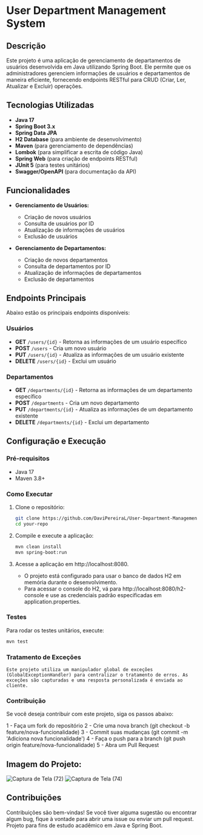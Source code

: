 # User Department Management System

## Descrição

Este projeto é uma aplicação de gerenciamento de departamentos de usuários desenvolvida em Java utilizando Spring Boot. Ele permite que os administradores gerenciem informações de usuários e departamentos de maneira eficiente, fornecendo endpoints RESTful para CRUD (Criar, Ler, Atualizar e Excluir) operações.

## Tecnologias Utilizadas

- **Java 17**
- **Spring Boot 3.x**
- **Spring Data JPA**
- **H2 Database** (para ambiente de desenvolvimento)
- **Maven** (para gerenciamento de dependências)
- **Lombok** (para simplificar a escrita de código Java)
- **Spring Web** (para criação de endpoints RESTful)
- **JUnit 5** (para testes unitários)
- **Swagger/OpenAPI** (para documentação da API)


## Funcionalidades

- **Gerenciamento de Usuários:**
  - Criação de novos usuários
  - Consulta de usuários por ID
  - Atualização de informações de usuários
  - Exclusão de usuários

- **Gerenciamento de Departamentos:**
  - Criação de novos departamentos
  - Consulta de departamentos por ID
  - Atualização de informações de departamentos
  - Exclusão de departamentos

## Endpoints Principais

Abaixo estão os principais endpoints disponíveis:

### Usuários
- **GET** `/users/{id}` - Retorna as informações de um usuário específico
- **POST** `/users` - Cria um novo usuário
- **PUT** `/users/{id}` - Atualiza as informações de um usuário existente
- **DELETE** `/users/{id}` - Exclui um usuário

### Departamentos
- **GET** `/departments/{id}` - Retorna as informações de um departamento específico
- **POST** `/departments` - Cria um novo departamento
- **PUT** `/departments/{id}` - Atualiza as informações de um departamento existente
- **DELETE** `/departments/{id}` - Exclui um departamento

## Configuração e Execução

### Pré-requisitos

- Java 17
- Maven 3.8+

### Como Executar

1. Clone o repositório:

   ```bash
   git clone https://github.com/DaviPereiraL/User-Department-Management-System.git
   cd your-repo
   ```
2. Compile e execute a aplicação:
    ```bash
   mvn clean install
   mvn spring-boot:run
    ```
3. Acesse a aplicação em http://localhost:8080.
    - O projeto está configurado para usar o banco de dados H2 em memória durante o desenvolvimento.
    - Para acessar o console do H2, vá para http://localhost:8080/h2-console e use as credenciais padrão especificadas em application.properties.

### Testes
Para rodar os testes unitários, execute:
   ```bash
   mvn test
   ```
### Tratamento de Exceções
    Este projeto utiliza um manipulador global de exceções (GlobalExceptionHandler) para centralizar o tratamento de erros. As exceções são capturadas e uma resposta personalizada é enviada ao cliente.

### Contribuição
Se você deseja contribuir com este projeto, siga os passos abaixo:

1 - Faça um fork do repositório
2 - Crie uma nova branch (git checkout -b feature/nova-funcionalidade)
3 - Commit suas mudanças (git commit -m 'Adiciona nova funcionalidade')
4 - Faça o push para a branch (git push origin feature/nova-funcionalidade)
5 - Abra um Pull Request

## Imagem do Projeto:
![Captura de Tela (72)](https://github.com/user-attachments/assets/b3c750a1-0c40-4ff4-ac3d-715d6466c6c4)
![Captura de Tela (74)](https://github.com/user-attachments/assets/3627a677-5a6f-4ce7-8d2d-cfd237bc9c99)

## Contribuições
Contribuições são bem-vindas! Se você tiver alguma sugestão ou encontrar algum bug, fique à vontade para abrir uma issue ou enviar um pull request. Projeto para fins de estudo acadêmico em Java e Spring Boot.


